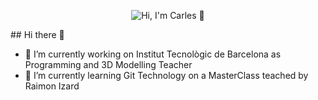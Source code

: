 
<p align="center">
  <img src="https://github.com/CapelusDEV/CapelusDEV/blob/main/profile.gif" alt="Hi, I'm Carles 👋">
</p>
## Hi there 👋


- 🔭 I’m currently working on Institut Tecnològic de Barcelona as Programming and 3D Modelling Teacher
- 🌱 I’m currently learning Git Technology on a MasterClass teached by Raimon Izard
